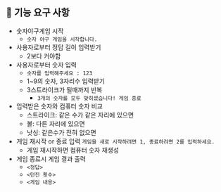 ## 🚀 기능 요구 사항

* 숫자야구게임 시작
  * ```숫자 야구 게임을 시작합니다.```
* 사용자로부터 정답 길이 입력받기
  * 2보다 커야함 
* 사용자로부터 숫자 입력
  * ```숫자를 입력해주세요 : 123```
  * 1~9의 숫자, 3자리수 입력받기
  * 3스트라이크가 될때까지 반복
     * ```3개의 숫자를 모두 맞히셨습니다! 게임 종료```
* 입력받은 숫자와 컴퓨터 숫자 비교
  * 스트라이크: 같은 수가 같은 자리에 있으면
  * 볼: 다른 자리에 있으면
  * 낫싱: 같은수가 전혀 없으면
* 게임 재시작 or 종료 입력
   ```게임을 새로 시작하려면 1, 종료하려면 2를 입력하세요.```
  * 게임 재시작하면 컴퓨터 숫자 재생성
* 게임 종료시 게임 결과 출력
  * ```<정답>```
  * ```<던진 횟수>```
  * ```<게임 내용>```
